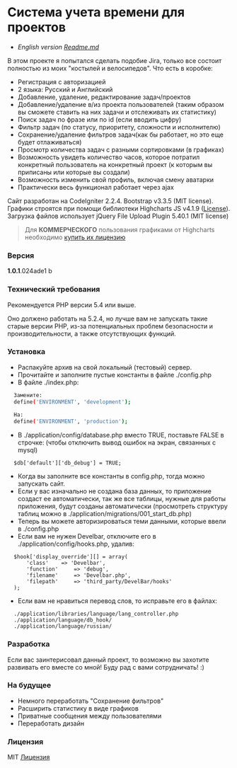 # Система учета времени для проектов

  - *English version [Readme.md][EReadme]*

В этом проекте я попытался сделать подобие Jira, только все состоит полностью из моих "костылей и велосипедов". Что есть в коробке:

  - Регистрация с авторизацией
  - 2 языка: Русский и Английский
  - Добавление, удаление, редактирование задач/проектов
  - Добавление/удаление в/из проекта пользователей (таким образом вы сможете ставить на них задачи и отслеживать их статистику)
  - Поиск задач по фразе или по id (если вводить цифру)
  - Фильтр задач (по статусу, приоритету, сложности и исполнителю)
  - Сохранение/удаление фильтров задач(как бы работает, но это еще будет отлаживаться)
  - Просмотр количества задач с разными сортировками (в графиках)
  - Возможность увидеть количество часов, которое потратил конкретный пользователь на конкретный проект (к которым вы приписаны или которые вы создали)
  - Возможность изменить свой профиль, включая смену аватарки
  - Практически весь функционал работает через ajax

Сайт разработан на CodeIgniter 2.2.4. Bootstrap v3.3.5 (MIT license).  Графики строятся при помощи библиотеки Highcharts JS v4.1.9 ([License][HClicense]). Загрузка файлов использует jQuery File Upload Plugin 5.40.1 (MIT license)


> Для **КОММЕРЧЕСКОГО** пользования графиками от Highcharts 
> необходимо [купить их лицензию][shopHC]

### Версия
**1.0.1**.024ade1 b

### Технический требования
Рекомендуется PHP версии 5.4 или выше.

Оно должено работать на 5.2.4, но лучше вам не запускать такие старые версии PHP, из-за потенциальных проблем безопасности и производительности, а также отсутствующих функций.

### Установка

  - Распакуйте архив на свой локальный (тестовый) сервер.
  - Прочитайте и заполните пустые константы в файле ./config.php
  - В файле ./index.php:
  ```sh
	Замените: 
	define('ENVIRONMENT', 'development');
	
	На:
	define('ENVIRONMENT', 'production');
  ```
  - В ./application/config/database.php вместо TRUE, поставьте FALSE в строчке: (чтобы отключить вывод ошибок на экран, связанных с mysql)
  ```
	$db['default']['db_debug'] = TRUE;
  ```
  - Когда вы заполните все константы в config.php, тогда можно запускать сайт. 
  - Если у вас изначально не создана база данных, то приложение создаст ее автоматически, так же все таблицы, нужные для работы приложения, будут созданы автоматически (просмотреть структуру таблиц можно в ./application/migrations/001_start_db.php)
  - Теперь вы можете авторизироваться теми данными, которые ввели в ./config.php
  - Если вам не нужен Develbar, отключите его в ./application/config/hooks.php, удалив:
  ```
	$hook['display_override'][] = array(
		'class'    => 'Develbar',
		'function'     => 'debug',
		'filename'     => 'Develbar.php',
		'filepath'     => 'third_party/DevelBar/hooks'
	);
  ```
  - Если вам не нравиться перевод слов, то исправьте его в файлах: 
  ```
	./application/libraries/language/lang_controller.php
	./application/language/db_hook/
	./application/language/russian/
  ```

### Разработка

Если вас заинтерисовал данный проект, то возможно вы захотите развивать его вместе со мной! Буду рад с вами сотрудничать! :)

### На будущее

 - Немного переработать "Сохранение фильтров"
 - Расширить статистику в виде графиков
 - Приватные сообщения между пользователями
 - Переработать дизайн

### Лицензия
MIT [Лицензия][MITlicenseRus]

[//]: #
   [EReadme]: <https://github.com/kutorol/PsiTime/blob/master/readme_en.md>
   [HClicense]: <http://creativecommons.org/licenses/by-nc/3.0/>
   [shopHC]: <http://shop.highsoft.com/highcharts.html>
   [MITlicenseRus]: <https://ru.wikipedia.org/wiki/%D0%9B%D0%B8%D1%86%D0%B5%D0%BD%D0%B7%D0%B8%D1%8F_MIT> 
